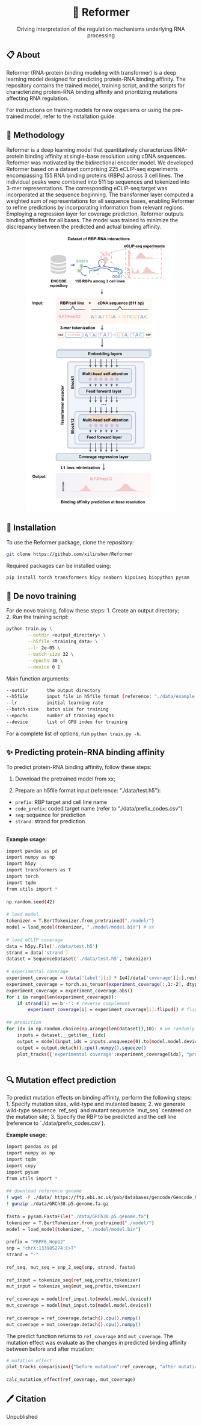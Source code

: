 <div align="center">
<h1>🧬 Reformer</h1>
Driving interpretation of the regulation machanisms underlying RNA processing
</div>

<div align="left">
<h2> 📋 About <a name="about"></a></h2>
Reformer (RNA-protein binding modeling with transformer) is a deep learning model designed for predicting protein-RNA binding affinity. The repository contains the trained model, training script, and the scripts for characterizing protein-RNA binding affinity and prioritizing mutations affecting RNA regulation.

For instructions on training models for new organisms or using the pre-trained model, refer to the installation guide.

<h2> 🔗 Methodology <a name="methodology"></a></h2>
Reformer is a deep learning model that quantitatively characterizes RNA-protein binding affinity at single-base resolution using cDNA sequences. Reformer was motivated by the bidirectional encoder model. We developed Reformer based on a dataset comprising 225 eCLIP-seq experiments encompassing 155 RNA binding proteins (RBPs) across 3 cell lines. The individual peaks were combined into 511 bp sequences and tokenized into 3-mer representations. The corresponding eCLIP-seq target was incorporated at the sequence beginning. The transformer layer computed a weighted sum of representations for all sequence bases, enabling Reformer to refine predictions by incorporating information from relevant regions. Employing a regression layer for coverage prediction, Reformer outputs binding affinities for all bases. The model was trained to minimize the discrepancy between the predicted and actual binding affinity.

<div align="center">
<img src="figure/flowchart.png" width="400px">
</div>

<h2> 📖 Installation <a name="Installation"></a></h2>
To use the Reformer package, clone the repository:

```bash
git clone https://github.com/xilinshen/Reformer
```
Required packages can be installed using:

```bash
pip install torch transformers h5py seaborn kipoiseq biopython pysam
```

<h2> 🌸 De novo training <a name="De novo training"></a></h2>
For de novo training, follow these steps:
1. Create an output directory;<br>
2. Run the training script:

```bash
python train.py \
        --outdir <output_directory> \
        --h5file <training_data> \
        --lr 2e-05 \
        --batch-size 32 \
        --epochs 30 \
        --device 0 1
```

Main function arguments:
```bash
--outdir       the output directory
--h5file       input file in h5file format (reference: "./data/example.h5") 
--lr           initial learning rate
--batch-size   batch size for training
--epochs       number of training epochs
--device       list of GPU index for training
```
For a complete list of options, run `python train.py -h`.

<h2> ✨ Predicting protein-RNA binding affinity <a name="Predicting protein-RNA binding affinity"></a></h2> 
To predict protein-RNA binding affinity, follow these steps:

1. Download the pretrained model from xx;

2. Prepare an h5file format input (reference: "./data/test.h5"):
 - `prefix`: RBP target and cell line name
 - `code_prefix`: coded target name (refer to "./data/prefix_codes.csv")
 - `seq`: sequence for prediction
 - `strand`: strand for prediction
</br>
<b> Example usage: </b>

```bash
import pandas as pd
import numpy as np
import h5py
import transformers as T
import torch
import tqdm
from utils import *

np.random.seed(42)

# load model
tokenizer = T.BertTokenizer.from_pretrained("./model/") 
model = load_model(tokenizer, "./model/model.bin") # xx

# load eCLIP coverage
data = h5py.File('./data/test.h5')
strand = data['strand']
dataset = SequenceDataset('./data/test.h5', tokenizer)

# experimental coverage
experiment_coverage = (data['label'][:] * 1e4)/data['coverage'][:].reshape(-1,1) # cpm normalization
experiment_coverage = torch.as_tensor(experiment_coverage[:,1:-2], dtype=torch.float32) # we drop the edge base
experiment_coverage = experiment_coverage.abs()
for i in range(len(experiment_coverage)): 
    if strand[i] == b'-': # reverse complement
        experiment_coverage[i] = experiment_coverage[i].flipud() # flip up-to-down

## prediction
for idx in np.random.choice(np.arange(len(dataset)),10): # we randomly chose 10 data for display
    inputs = dataset.__getitem__(idx)
    output = model(input_ids = inputs.unsqueeze(0).to(model.model.device))
    output = output.detach().cpu().numpy().squeeze()
    plot_tracks({'experimental coverage':experiment_coverage[idx], "prediction":output})
    
```

<h2> 🔍 Mutation effect prediction <a name="Mutation effect prediction"></a></h2> 
To predict mutation effects on binding affinity, perform the following steps:
1. Specify mutation sites, wild-type and mutanted bases;
2. we generate wild-type sequence `ref_seq` and mutant sequence `mut_seq` centered on the mutation site;
3. Specify the RBP to be predicted and the cell line (reference to `./data/prefix_codes.csv`).

</br>

<b> Example usage: </b>

```bash
import pandas as pd
import numpy as np
import tqdm
import copy
import pysam
from utils import *

## download reference genome
! wget -P ./data/ https://ftp.ebi.ac.uk/pub/databases/gencode/Gencode_human/release_24/GRCh38.p5.genome.fa.gz
! gunzip ./data/GRCh38.p5.genome.fa.gz

fasta = pysam.FastaFile("./data/GRCh38.p5.genome.fa")
tokenizer = T.BertTokenizer.from_pretrained("./model/")
model = load_model(tokenizer, "./model/model.bin")

prefix = "PRPF8_HepG2"
snp = "chrX:133985274:C>T"
strand = "-"

ref_seq, mut_seq = snp_2_seq(snp, strand, fasta)

ref_input = tokenize_seq(ref_seq,prefix,tokenizer)
mut_input = tokenize_seq(mut_seq,prefix,tokenizer)

ref_coverage = model(ref_input.to(model.model.device))
mut_coverage = model(mut_input.to(model.model.device))

ref_coverage = ref_coverage.detach().cpu().numpy()
mut_coverage = mut_coverage.detach().cpu().numpy()
```
The predict function returns to `ref_coverage` and `mut_coverage`. The mutation effect was evaluate as the changes in predicted binding affinity between before and after mutation:
```bash
# mutation effect
plot_tracks_comparision({"before mutation":ref_coverage, "after mutation":mut_coverage})

calc_mutation_effect(ref_coverage, mut_coverage)
```

<h2> 🖊️ Citation <a name="citation"></a></h2> 
Unpublished
</div>
